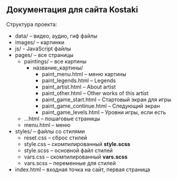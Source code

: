 ## Документация для сайта Kostaki

Структура проекта:

- data/ – видео, аудио, гиф файлы
- images/ – картинки
- js/ - JavaScript файлы
- pages/ – все страницы
  - paintings/ – все картины
    - название_картины/
      - paint_menu.html – меню картины
      - paint_legends.html – Legends
      - paint_artist.html – About artist
      - paint_other.html – Other works of this artist
      - paint_game_start.html – Стартовый экран для игры
      - paint_game_continue.html – Следующий экран
      - paint_game_levels.html – Уровни игры, если есть
  - ...html – пошаговые страницы
  - menu.html – меню
- styles/ – файлы со стилями
  - reset.css – сброс стилей
  - style.css – скомпилированный **style.scss**
  - style.scss – основной файл стилей
  - vars.css – скомпилированный **vars.scss**
  - vars.scss – переменные для стилей
- index.html – входная точка на сайт, первая страница
